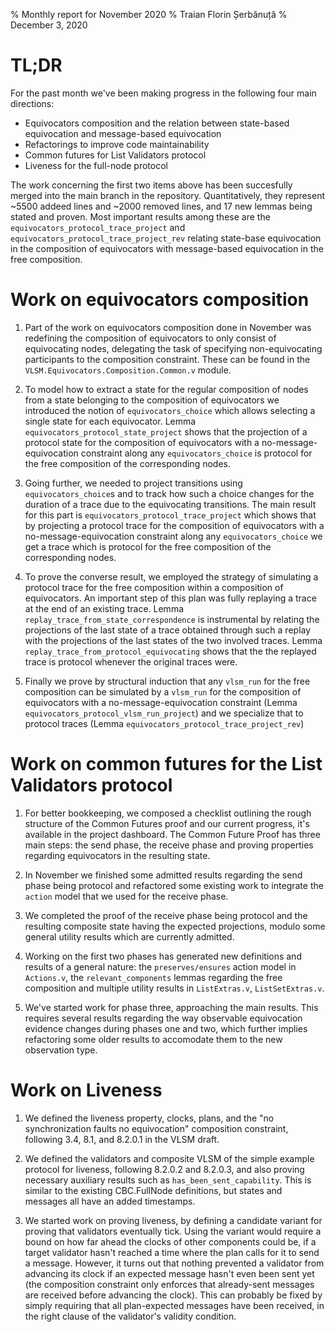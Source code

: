 % Monthly report for November 2020
% Traian Florin Șerbănuță
% December 3, 2020

# TL;DR

For the past month we've been making progress in the following four main directions:

* Equivocators composition and the relation between state-based equivocation and message-based equivocation
* Refactorings to improve code maintainability
* Common futures for List Validators protocol
* Liveness for the full-node protocol

The work concerning the first two items above has been succesfully merged into the main branch in the repository. Quantitatively, they represent ~5500 addeed lines and ~2000 removed lines, and 17 new lemmas being stated and proven. Most important results among these are the `equivocators_protocol_trace_project` and `equivocators_protocol_trace_project_rev` relating state-base equivocation in the composition of equivocators with message-based equivocation in the free composition.

# Work on equivocators composition

1. Part of the work on equivocators composition done in November was redefining the composition of equivocators to only consist of equivocating nodes, delegating the task of specifying non-equivocating participants to the composition constraint. These can be found in the `VLSM.Equivocators.Composition.Common.v` module.

1. To model how to extract a state for the regular composition of nodes from a state belonging to the composition of equivocators we introduced the notion of `equivocators_choice` which allows selecting a single state for each equivocator. Lemma `equivocators_protocol_state_project` shows that the projection of a protocol state for the composition of equivocators with a no-message-equivocation constraint along any `equivocators_choice` is protocol for the free composition of the corresponding nodes.

1. Going further, we needed to project transitions using `equivocators_choice`s and to track how such a choice changes for the duration of a trace due to the equivocating transitions. The main result for this part is `equivocators_protocol_trace_project` which shows that by projecting a protocol trace for the composition of equivocators with a no-message-equivocation constraint along any `equivocators_choice` we get a trace which is protocol for the free composition of the corresponding nodes.

1. To prove the converse result, we employed the strategy of simulating a protocol trace for the free composition within a composition of equivocators. An important step of this plan was fully replaying a trace at the end of an existing trace. Lemma `replay_trace_from_state_correspondence` is instrumental by relating the projections of the last state of a trace obtained through such a replay with the projections of the last states of the two involved traces. Lemma `replay_trace_from_protocol_equivocating` shows that the the replayed trace is protocol whenever the original traces were.

1. Finally we prove by structural induction that any `vlsm_run` for the free composition can be simulated by a `vlsm_run` for the composition of equivocators with a no-message-equivocation constraint (Lemma `equivocators_protocol_vlsm_run_project`) and we specialize that to protocol traces (Lemma `equivocators_protocol_trace_project_rev`)

# Work on common futures for the List Validators protocol

1. For better bookkeeping, we composed a checklist outlining the rough structure of the Common Futures proof and our current progress, it's available in the project dashboard. The Common Future Proof has three main steps: the send phase, the receive phase and proving properties regarding equivocators in the resulting state. 

1. In November we finished some admitted results regarding the send phase being protocol and refactored some existing work to integrate the `action` model that we used for the receive phase.

1. We completed the proof of the receive phase being protocol and the resulting composite state having the expected projections, modulo some general utility results which are currently admitted. 

1. Working on the first two phases has generated new definitions and results of a general nature: the `preserves/ensures` action model in `Actions.v`, the `relevant_components` lemmas regarding the free composition and multiple utility results in `ListExtras.v`, `ListSetExtras.v`. 

1. We've started work for phase three, approaching the main results. This requires several results regarding the way observable equivocation evidence changes during phases one and two, which further implies refactoring some older results to accomodate them to the new observation type. 

# Work on Liveness

1. We defined the liveness property, clocks, plans, and the "no synchronization faults no equivocation" composition constraint, following 3.4, 8.1, and 8.2.0.1 in the VLSM draft.

1. We defined the validators and composite VLSM of the simple example protocol for liveness, following 8.2.0.2 and 8.2.0.3, and also proving necessary auxiliary results such as `has_been_sent_capability`. This is similar to the existing CBC.FullNode definitions, but states and messages all have an added timestamps.

1. We started work on proving liveness, by defining a candidate variant for
   proving that validators eventually tick. Using the variant would require
a bound on how far ahead the clocks of other components could be, if a target
validator hasn't reached a time where the plan calls for it to send a message.
However, it turns out that nothing prevented a validator from advancing its
clock if an expected message hasn't even been sent yet (the composition constraint
only enforces that already-sent messages are received before advancing the clock).
This can probably be fixed by simply requiring that all plan-expected messages
have been received, in the right clause of the validator's validity condition.
